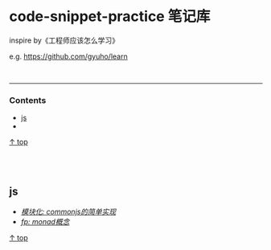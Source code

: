 # code-snippet-practice 笔记库
inspire by《工程师应该怎么学习》

e.g. <https://github.com/gyuho/learn>

<br><hr>

### Contents
- [js](#js)
- 

[↑ top](#contents)

<br><br>
## js
- [*模块化: commonjs的简单实现*](/docs/js/commonjs)
- [*fp: monad概念*](/docs/fp)

[↑ top](#contents)
<br><br>
